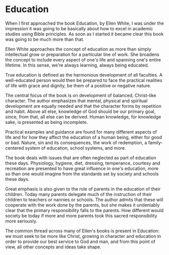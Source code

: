 # Education

When I first approached the book Education, by Ellen White, I was under the impression it was going to be basically about how to excel in academic studies using Bible principles. As soon as I started it became clear this book was going to be much more than that.

Ellen White approaches the concept of education as more than simply intellectual grow or preparation for a particular line of work. She broadens the concept to include every aspect of one's life and spanning one's entire lifetime. In this sense, we're always learning, always being educated.

True education is defined as the harmonious development of all faculties. A well-educated person would then be prepared to face the practical realities of life with grace and dignity, be them of a positive or negative nature.

The central focus of the book is on development of balanced, Christ-like character. The author emphasizes that mental, physical and spiritual development are equally needed and that the character forms by repetition and habit. Above all else, knowledge of God should be our primary goal, since, from that, all else can be derived. Human knowledge, for knowledge sake, is presented as being incomplete.

Practical examples and guidance are found for many different aspects of life and for how they affect the education of a human being, either for good or bad. Nature, sin and its consequences, the work of redemption, a family-centered system of education, school systems, and more.

The book deals with issues that are often neglected as part of education these days. Physiology, hygiene, diet, dressing, temperance, courtesy and recreation are presented to have great influence in one's education, more so than one would imagine from the standards set by society and schools these days.

Great emphasis is also given to the role of parents in the education of their children. Today many parents delegate much of the instruction of their children to teachers or nannies or schools. The author admits that these will cooperate with the work done by the parents, but she makes it undeniably clear that the primary responsibility falls to the parents. How different would society be today if more and more parents took this sacred responsibility more seriously.

The common thread across many of Ellen's books is present in Education: we must seek to be more like Christ, growing in character and education in order to provide our best service to God and man, and from this point of view, all other concepts and ideas take shape.

